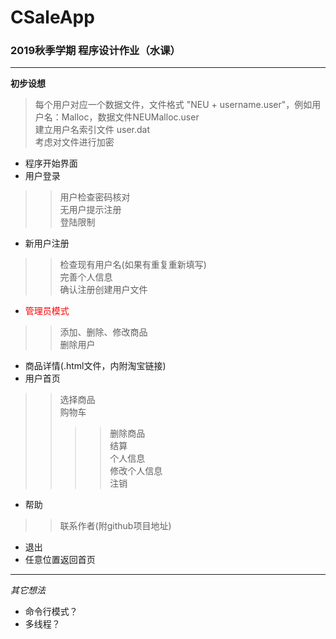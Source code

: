 # CSaleApp
### 2019秋季学期 程序设计作业（水课）
******

**初步设想**
> 每个用户对应一个数据文件，文件格式 "NEU + username.user"，例如用户名：Malloc，数据文件NEUMalloc.user  
> 建立用户名索引文件 user.dat  
> 考虑对文件进行加密  
* 程序开始界面
* 用户登录
>> 用户检查密码核对  
>> 无用户提示注册  
>> 登陆限制  

* 新用户注册
>> 检查现有用户名(如果有重复重新填写)  
>> 完善个人信息  
>> 确认注册创建用户文件  
* <font color=red>管理员模式</font>
>> 添加、删除、修改商品  
>> 删除用户  
* 商品详情(.html文件，内附淘宝链接)
* 用户首页
>> 选择商品  
>> 购物车  
>>>> 删除商品  
>>>> 结算  
>> 个人信息  
>>>> 修改个人信息  
>>>> 注销  
* 帮助
>> 联系作者(附github项目地址)  
* 退出
* 任意位置返回首页

*******
*其它想法*
* 命令行模式？
* 多线程？

